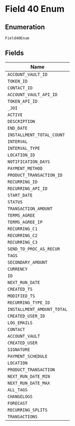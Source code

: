 
# Field 40 Enum

## Enumeration

`Field40Enum`

## Fields

| Name |
|  --- |
| `ACCOUNT_VAULT_ID` |
| `TOKEN_ID` |
| `CONTACT_ID` |
| `ACCOUNT_VAULT_API_ID` |
| `TOKEN_API_ID` |
| `_JOI` |
| `ACTIVE` |
| `DESCRIPTION` |
| `END_DATE` |
| `INSTALLMENT_TOTAL_COUNT` |
| `INTERVAL` |
| `INTERVAL_TYPE` |
| `LOCATION_ID` |
| `NOTIFICATION_DAYS` |
| `PAYMENT_METHOD` |
| `PRODUCT_TRANSACTION_ID` |
| `RECURRING_ID` |
| `RECURRING_API_ID` |
| `START_DATE` |
| `STATUS` |
| `TRANSACTION_AMOUNT` |
| `TERMS_AGREE` |
| `TERMS_AGREE_IP` |
| `RECURRING_C1` |
| `RECURRING_C2` |
| `RECURRING_C3` |
| `SEND_TO_PROC_AS_RECUR` |
| `TAGS` |
| `SECONDARY_AMOUNT` |
| `CURRENCY` |
| `ID` |
| `NEXT_RUN_DATE` |
| `CREATED_TS` |
| `MODIFIED_TS` |
| `RECURRING_TYPE_ID` |
| `INSTALLMENT_AMOUNT_TOTAL` |
| `CREATED_USER_ID` |
| `LOG_EMAILS` |
| `CONTACT` |
| `ACCOUNT_VAULT` |
| `CREATED_USER` |
| `SIGNATURE` |
| `PAYMENT_SCHEDULE` |
| `LOCATION` |
| `PRODUCT_TRANSACTION` |
| `NEXT_RUN_DATE_MIN` |
| `NEXT_RUN_DATE_MAX` |
| `ALL_TAGS` |
| `CHANGELOGS` |
| `FORECAST` |
| `RECURRING_SPLITS` |
| `TRANSACTIONS` |

